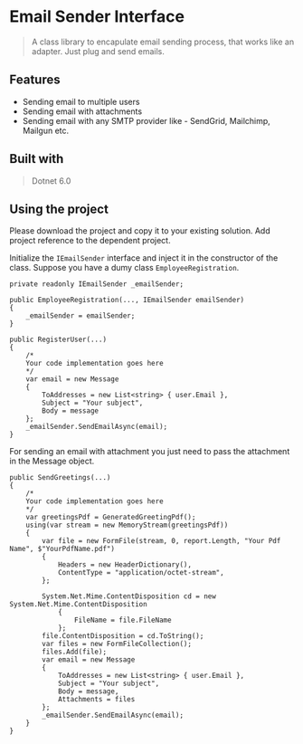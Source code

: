 # Email Sender Interface
> A class library to encapulate email sending process, that works like an adapter. Just plug and send emails.

## Features
 - Sending email to multiple users<br>
 - Sending email with attachments<br>
 - Sending email with any SMTP provider like - SendGrid, Mailchimp, Mailgun etc.

## Built with
> Dotnet 6.0

## Using the project

Please download the project and copy it to your existing solution. Add project reference to the dependent project. 

Initialize the `IEmailSender` interface and inject it in the constructor of the class. Suppose you have a dumy class `EmployeeRegistration`.
```
private readonly IEmailSender _emailSender;

public EmployeeRegistration(..., IEmailSender emailSender)
{
    _emailSender = emailSender;
}

public RegisterUser(...)
{
    /*
    Your code implementation goes here
    */
    var email = new Message
    {
        ToAddresses = new List<string> { user.Email },
        Subject = "Your subject",
        Body = message
    };
    _emailSender.SendEmailAsync(email);
}
```
For sending an email with attachment you just need to pass the attachment in the Message object.
```
public SendGreetings(...)
{
    /*
    Your code implementation goes here
    */
    var greetingsPdf = GeneratedGreetingPdf();
    using(var stream = new MemoryStream(greetingsPdf))
    {
        var file = new FormFile(stream, 0, report.Length, "Your Pdf Name", $"YourPdfName.pdf")
        {
            Headers = new HeaderDictionary(),
            ContentType = "application/octet-stream",
        };

        System.Net.Mime.ContentDisposition cd = new System.Net.Mime.ContentDisposition
            {
                FileName = file.FileName
            };
        file.ContentDisposition = cd.ToString();
        var files = new FormFileCollection();
        files.Add(file);
        var email = new Message
        {
            ToAddresses = new List<string> { user.Email },
            Subject = "Your subject",
            Body = message,
            Attachments = files
        };
        _emailSender.SendEmailAsync(email);
    }
}
```
